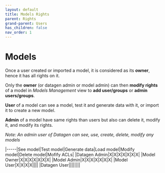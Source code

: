 ```yaml
---
layout: default
title: Models Rights
parent: Rights
grand-parent: Users
has_children: false
nav_order: 1
---
```


# Models

Once a user created or imported a model, it is considered as its **owner**, hence it has all rights on it.

Only the **owner** (or datagen admin or model admin) can then **modify rights** of a model in _Models Management_ view to **add user/groups** or **admin users/groups**.

**User** of a model can see a model, test it and generate data with it, or import it to create a new model.

**Admin** of a model have same rights than users but also can delete it, modify it, and modify its rights.

_Note: An admin user of Datagen can see, use, create, delete, modify any models_

|-----|See model|Test model|Generate data|Load model|Modify model|Delete model|Mofify ACLs|
|Datagen Admin|X|X|X|X|X|X|X|
|Model Owner|X|X|X|X|X|X|X|
|Model Admin|X|X|X|X|X|X|X|
|Model User|X|X|X|X||||
|Datagen User||||||||

